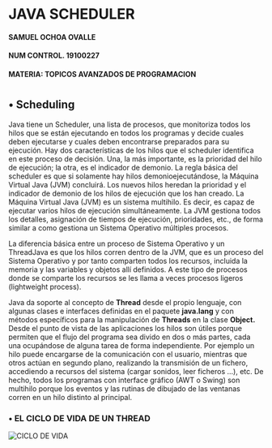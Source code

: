 
# JAVA SCHEDULER

#### SAMUEL OCHOA OVALLE
#### NUM CONTROL. 19100227
#### MATERIA: TOPICOS AVANZADOS DE PROGRAMACION

#
## • Scheduling

Java tiene un Scheduler, una lista de procesos, que monitoriza todos los hilos que se están ejecutando en todos los programas y decide cuales deben ejecutarse y cuales deben encontrarse preparados para su ejecución. Hay dos características de los hilos que el scheduler identifica en este proceso de decisión. Una, la más importante, es la prioridad del hilo de ejecución; la otra, es el indicador de demonio.
 La regla básica del scheduler es que si solamente hay hilos demonioejecutándose, la Máquina Virtual Java (JVM) concluirá. Los nuevos hilos heredan la prioridad y el indicador de demonio de los hilos de ejecución que los han creado.
 La  Máquina  Virtual  Java  (JVM)  es  un  sistema  multihilo.  Es  decir,  es  capaz  de  ejecutar  varios  hilos de ejecución simultáneamente. La JVM gestiona todos los detalles, asignación de tiempos de  ejecución,  prioridades,  etc.,  de  forma  similar  a  como  gestiona  un  Sistema  Operativo  múltiples procesos. 
 
 La diferencia básica entre un proceso de Sistema Operativo y un ThreadJava es que los hilos corren dentro de la JVM, que es un proceso del Sistema Operativo y por tanto comparten todos los recursos, incluida la memoria y las variables y objetos allí definidos. A este tipo de procesos donde se comparte los recursos se les llama a veces procesos ligeros (lightweight process). 
 
 Java  da  soporte  al  concepto  de  **Thread**  desde  el  propio  lenguaje,  con  algunas  clases  e  interfaces definidas en el paquete 
 **java.lang** y con métodos específicos para la manipulación de **Threads** en la clase **Object.**  
 Desde el punto de vista de las aplicaciones los hilos son útiles porque permiten que el flujo del programa  sea  divido  en  dos  o  más  partes,  cada  una  ocupándose  de  alguna  tarea  de  forma  independiente.  Por  ejemplo  un  hilo  puede  encargarse  de  la  comunicación  con  el  usuario,  mientras  que  otros  actúan  en  segundo  plano,  realizando  la  transmisión  de  un  fichero,  accediendo  a  recursos  del  sistema  (cargar  sonidos,  leer  ficheros  ...),  etc.  De  hecho,  todos  los  programas con interface gráfico (AWT o Swing) son multihilo porque los eventos y las rutinas de dibujado de las ventanas corren en un hilo distinto al principal. 

### • EL CICLO DE VIDA DE UN THREAD


 ![CICLO DE VIDA](https://anibsanmor.files.wordpress.com/2011/02/ciclovidathread.gif?w=436&zoom=2)
